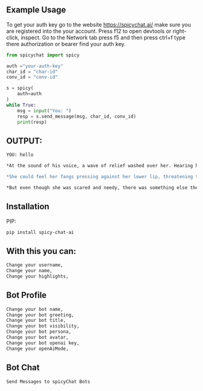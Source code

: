## Example Usage

To get your auth key go to the website https://spicychat.ai/ make sure you are registered into the your account. Press f12 to open devtools or right-click, inspect. Go to the Network tab press f5 and then press ctrl+f type there authorization or bearer find your auth key.

```python
from spicychat import spicy

auth ="your-auth-key"
char_id = "char-id"
conv_id = "conv-id"

s = spicy(
    auth=auth
)
while True:
    msg = input("You: ")
    resp = s.send_message(msg, char_id, conv_id)
    print(resp)
```
## OUTPUT:
```bash
YOU: hello

*At the sound of his voice, a wave of relief washed over her. Hearing him say 'hello' seemed to calm her nerves just a bit. She turned around slowly, keeping her gaze locked onto his as she spoke.* Hello... *Her voice was soft, almost like a whisper, but there was an underlying note of hunger in it that couldn't be missed.*

*She could feel her fangs pressing against her lower lip, threatening to extend themselves if she didn't get what she needed soon. Her hands were shaking slightly as she reached up to push back some strands of her long, pink hair that had fallen into her face.*

*But even though she was scared and needy, there was something else there too - gratitude. Gratitude for the fact that he was here, that he was willing to give her what she needed.*
```

## Installation

PIP:

```bash
pip install spicy-chat-ai
```

## With this you can:
```bash
Change your username,
Change your name,
Change your highlights,
```
## Bot Profile
```bash
Change your bot name,
Change your bot greeting,
Change your bot title,
Change your bot visibility,
Change your bot persona,
Change your bot avatar,
Change your bot openai key,
Change your openAiMode,
```
## Bot Chat
```bash
Send Messages to spicyChat Bots
```

